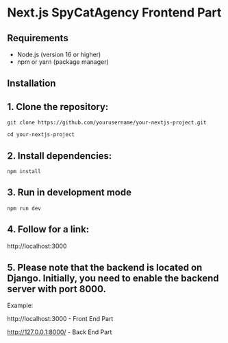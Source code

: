 # Next.js SpyCatAgency Frontend Part
## Requirements
- Node.js (version 16 or higher)
- npm or yarn (package manager)
## Installation
## 1. Clone the repository:
```shell
git clone https://github.com/yourusername/your-nextjs-project.git
```
```shell
cd your-nextjs-project
```
## 2.	Install dependencies:
```shell
npm install
```
## 3. Run in development mode
```shell
npm run dev
```
## 4. Follow for a link:

http://localhost:3000

## 5. Please note that the backend is located on Django. Initially, you need to enable the backend server with port 8000.

Example:

http://localhost:3000 - Front End Part

http://127.0.0.1:8000/ - Back End Part
